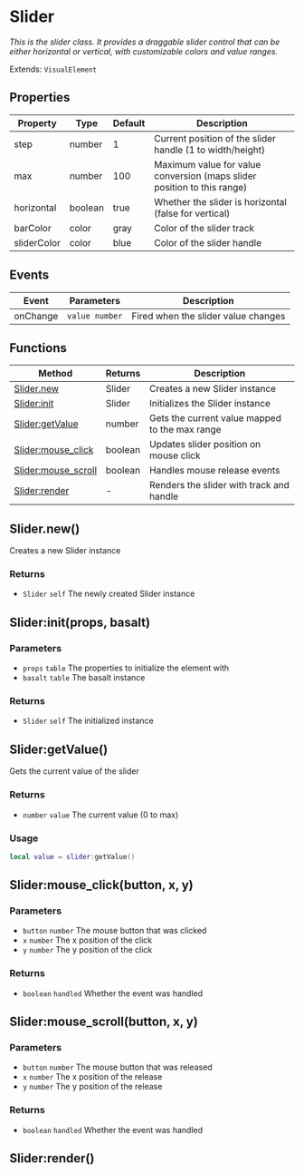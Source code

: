 # Slider
_This is the slider class. It provides a draggable slider control that can be either horizontal or vertical,
with customizable colors and value ranges._

Extends: `VisualElement`

## Properties

|Property|Type|Default|Description|
|---|---|---|---|
|step|number|1|Current position of the slider handle (1 to width/height)|
|max|number|100|Maximum value for value conversion (maps slider position to this range)|
|horizontal|boolean|true|Whether the slider is horizontal (false for vertical)|
|barColor|color|gray|Color of the slider track|
|sliderColor|color|blue|Color of the slider handle|

## Events

|Event|Parameters|Description|
|---|---|---|
|onChange|`value number`|Fired when the slider value changes|

## Functions

|Method|Returns|Description|
|---|---|---|
|[Slider.new](#slider-new)|Slider|Creates a new Slider instance|
|[Slider:init](#slider-init-props-basalt)|Slider|Initializes the Slider instance|
|[Slider:getValue](#slider-getvalue)|number|Gets the current value mapped to the max range|
|[Slider:mouse_click](#slider-mouse-click-button-x-y)|boolean|Updates slider position on mouse click|
|[Slider:mouse_scroll](#slider-mouse-scroll-button-x-y)|boolean|Handles mouse release events|
|[Slider:render](#slider-render)|-|Renders the slider with track and handle|

## Slider.new()

Creates a new Slider instance

### Returns
* `Slider` `self` The newly created Slider instance

## Slider:init(props, basalt)
### Parameters
* `props` `table` The properties to initialize the element with
* `basalt` `table` The basalt instance

### Returns
* `Slider` `self` The initialized instance

## Slider:getValue()

Gets the current value of the slider

### Returns
* `number` `value` The current value (0 to max)

### Usage
```lua
local value = slider:getValue()
```

## Slider:mouse_click(button, x, y)
### Parameters
* `button` `number` The mouse button that was clicked
* `x` `number` The x position of the click
* `y` `number` The y position of the click

### Returns
* `boolean` `handled` Whether the event was handled

## Slider:mouse_scroll(button, x, y)
### Parameters
* `button` `number` The mouse button that was released
* `x` `number` The x position of the release
* `y` `number` The y position of the release

### Returns
* `boolean` `handled` Whether the event was handled

## Slider:render()